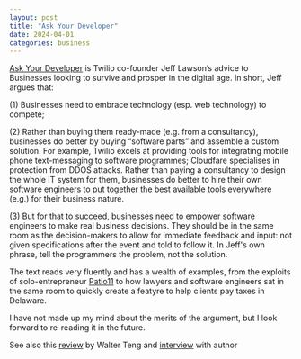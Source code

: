 ```yaml
---
layout: post
title: "Ask Your Developer"
date: 2024-04-01
categories: business 
---
```


[Ask Your Developer](https://www.askyourdeveloper.com/) is Twilio co-founder Jeff Lawson’s advice to Businesses looking to survive and prosper in the digital age.  In short, Jeff argues that:

(1) Businesses need to embrace technology (esp. web technology) to compete;


(2) Rather than buying them ready-made (e.g. from a consultancy), businesses do better by buying “software parts” and assemble a custom solution.  For example, Twilio excels at providing tools for integrating mobile phone text-messaging to software programmes; Cloudfare specialises in protection from DDOS attacks.  Rather than paying a consultancy to design the whole IT system for them, businesses do better to hire their own software engineers to put together the best available tools everywhere (e.g.) for their business nature. 

(3) But for that to succeed, businesses need to empower software engineers to make real business decisions.  They should be in the same room as the decision-makers to allow for immediate feedback and input: not given specifications after the event and told to follow it.  In Jeff's own phrase, tell the programmers the problem, not the solution.

The text reads very fluently and has a wealth of examples, from the exploits of solo-entrepreneur [Patio11](https://www.kalzumeus.com/2011/10/28/dont-call-yourself-a-programmer/) to how lawyers and software engineers sat in the same room to quickly create a featyre to help clients pay taxes in Delaware.  

I have not made up my mind about the merits of the argument, but I look forward to re-reading it in the future. 

See also this [review](https://walterteng.com/ask-your-developer) by Walter Teng and [interview](https://www.youtube.com/watch?v=PGDBt5RTuUg) with author